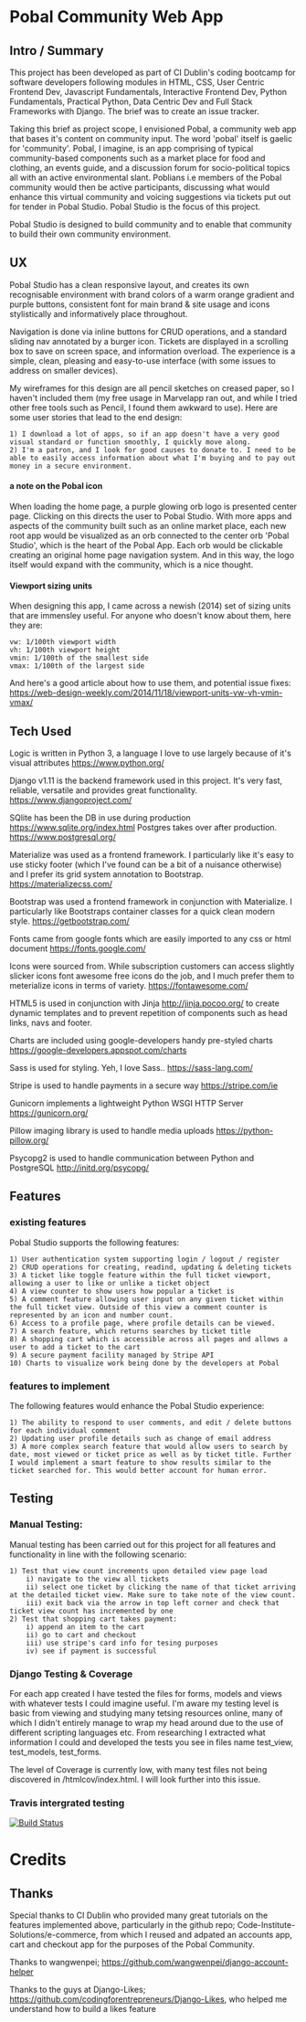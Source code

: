 # Pobal Community Web App

## Intro / Summary
This project has been developed as part of CI Dublin's coding bootcamp for software developers following modules in HTML, CSS, User Centric Frontend Dev, Javascript Fundamentals, Interactive Frontend Dev, Python Fundamentals, Practical Python, Data Centric Dev and Full Stack Frameworks with Django. The brief was to create an issue tracker. 

Taking this brief as project scope, I envisioned Pobal, a community web app that bases it's content on community input. The word 'pobal' itself is gaelic for 'community'. Pobal, I imagine, is an app comprising of typical community-based components such as a market place for food and clothing, an events guide, and a discussion forum for socio-political topics all with an active environmental slant. Poblians i.e members of the Pobal community would then be active participants, discussing what would enhance this virtual community and voicing suggestions via tickets put out for tender in Pobal Studio. Pobal Studio is the focus of this project. 

Pobal Studio is designed to build community and to enable that community to build their own community environment. 

## UX 
Pobal Studio has a clean responsive layout, and creates its own recognisable environment with brand colors of a warm orange gradient and purple buttons, consistent font for main brand & site usage and icons stylistically and informatively place throughout. 

Navigation is done via inline buttons for CRUD operations, and a standard sliding nav annotated by a burger icon. Tickets are displayed in a scrolling box to save on screen space, and information overload. The experience is a simple, clean, pleasing and easy-to-use interface (with some issues to address on smaller devices). 

My wireframes for this design are all pencil sketches on creased paper, so I haven't included them (my free usage in Marvelapp ran out, and while I tried other free tools such as Pencil, I found them awkward to use). Here are some user stories that lead to the end design: 

    1) I download a lot of apps, so if an app doesn't have a very good visual standard or function smoothly, I quickly move along.
    2) I'm a patron, and I look for good causes to donate to. I need to be able to easily access information about what I'm buying and to pay out money in a secure environment. 

#### a note on the Pobal icon
When loading the home page, a purple glowing orb logo is presented center page. Clicking on this directs the user to Pobal Studio. With more apps and aspects of the community built such as an online market place, each new root app would be visualized as an orb connected to the center orb 'Pobal Studio', which is the heart of the Pobal App. Each orb would be clickable creating an original home page navigation system. And in this way, the logo itself would expand with the community, which is a nice thought. 

#### Viewport sizing units
When designing this app, I came across a newish (2014) set of sizing units that are immensley useful. For anyone who doesn't know about them, here they are:

    vw: 1/100th viewport width
    vh: 1/100th viewport height
    vmin: 1/100th of the smallest side
    vmax: 1/100th of the largest side

And here's a good article about how to use them, and potential issue fixes: 
https://web-design-weekly.com/2014/11/18/viewport-units-vw-vh-vmin-vmax/

## Tech Used
Logic is written in Python 3, a language I love to use largely because of it's visual attributes https://www.python.org/

Django v1.11 is the backend framework used in this project. It's very fast, reliable, versatile and provides great functionality. https://www.djangoproject.com/ 

SQlite has been the DB in use during production https://www.sqlite.org/index.html
Postgres takes over after production. https://www.postgresql.org/

Materialize was used as a frontend framework. I particularly like it's easy to use sticky footer (which I've found can be a bit of a nuisance otherwise) and I prefer its grid system annotation to Bootstrap.  https://materializecss.com/

Bootstrap was used a frontend framework in conjunction with Materialize. I particularly like Bootstraps container classes for a quick clean modern style. https://getbootstrap.com/

Fonts came from google fonts which are easily imported to any css or html document https://fonts.google.com/

Icons were sourced from. While subscription customers can access slightly slicker icons font awesome free icons do the job, and I much prefer them to meterialize icons in terms of variety. https://fontawesome.com/

HTML5 is used in conjunction with Jinja http://jinja.pocoo.org/ to create dynamic templates and to prevent repetition of components such as head links, navs and footer.

Charts are included using google-developers handy pre-styled charts https://google-developers.appspot.com/charts

Sass is used for styling. Yeh, I love Sass.. https://sass-lang.com/

Stripe is used to handle payments in a secure way https://stripe.com/ie

Gunicorn implements a lightweight Python WSGI HTTP Server https://gunicorn.org/

Pillow imaging library is used to handle media uploads https://python-pillow.org/

Psycopg2 is used to handle communication between Python and PostgreSQL http://initd.org/psycopg/

## Features
### existing features

Pobal Studio supports the following features:

    1) User authentication system supporting login / logout / register
    2) CRUD operations for creating, readind, updating & deleting tickets
    3) A ticket like toggle feature within the full ticket viewport, allowing a user to like or unlike a ticket object
    4) A view counter to show users how popular a ticket is
    5) A comment feature allowing user input on any given ticket within the full ticket view. Outside of this view a comment counter is represented by an icon and number count. 
    6) Access to a profile page, where profile details can be viewed. 
    7) A search feature, which returns searches by ticket title
    8) A shopping cart which is accessible across all pages and allows a user to add a ticket to the cart
    9) A secure payment facility managed by Stripe API 
    10) Charts to visualize work being done by the developers at Pobal

### features to implement
The following features would enhance the Pobal Studio experience:

    1) The ability to respond to user comments, and edit / delete buttons for each individual comment
    2) Updating user profile details such as change of email address
    3) A more complex search feature that would allow users to search by date, most viewed or ticket price as well as by ticket title. Further I would implement a smart feature to show results similar to the ticket searched for. This would better account for human error. 

## Testing
### Manual Testing: 
Manual testing has been carried out for this project for all features and functionality in line with the following scenario: 

    1) Test that view count increments upon detailed view page load
        i) navigate to the view all tickets
        ii) select one ticket by clicking the name of that ticket arriving at the detailed ticket view. Make sure to take note of the view count.
        iii) exit back via the arrow in top left corner and check that ticket view count has incremented by one
    2) Test that shopping cart takes payment: 
        i) append an item to the cart
        ii) go to cart and checkout 
        iii) use stripe's card info for tesing purposes
        iv) see if payment is successful
        
### Django Testing & Coverage
For each app created I have tested the files for forms, models and views with whatever tests I could imagine useful. I'm aware my testing level is basic from viewing and studying many tetsing resources online, many of which I didn't entirely manage to wrap my head around due to the use of different scripting languages etc. From researching I extracted what information I could and developed the tests you see in files name test_view, test_models, test_forms. 

The level of Coverage is currently low, with many test files not being discovered in /htmlcov/index.html. I will look further into this issue. 

### Travis intergrated testing
[![Build Status](https://travis-ci.org/Nyanca/pobal.svg?branch=master)](https://travis-ci.org/Nyanca/pobal)

# Credits 
## Thanks
Special thanks to CI Dublin who provided many great tutorials on the features implemented above, particularly in the github repo; Code-Institute-Solutions/e-commerce, from which I reused and adpated an accounts app, cart and checkout app for the purposes of the Pobal Community. 

Thanks to wangwenpei; https://github.com/wangwenpei/django-account-helper 

Thanks to the guys at Django-Likes; https://github.com/codingforentrepreneurs/Django-Likes, who helped me understand how to build a likes feature
